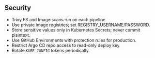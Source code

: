 Security
--------

- Trivy FS and Image scans run on each pipeline.
- Use private image registries; set REGISTRY_USERNAME/PASSWORD.
- Store sensitive values only in Kubernetes Secrets; never commit plaintext.
- Use GitHub Environments with protection rules for production.
- Restrict Argo CD repo access to read-only deploy key.
- Rotate `KUBE_CONFIG` tokens periodically.



